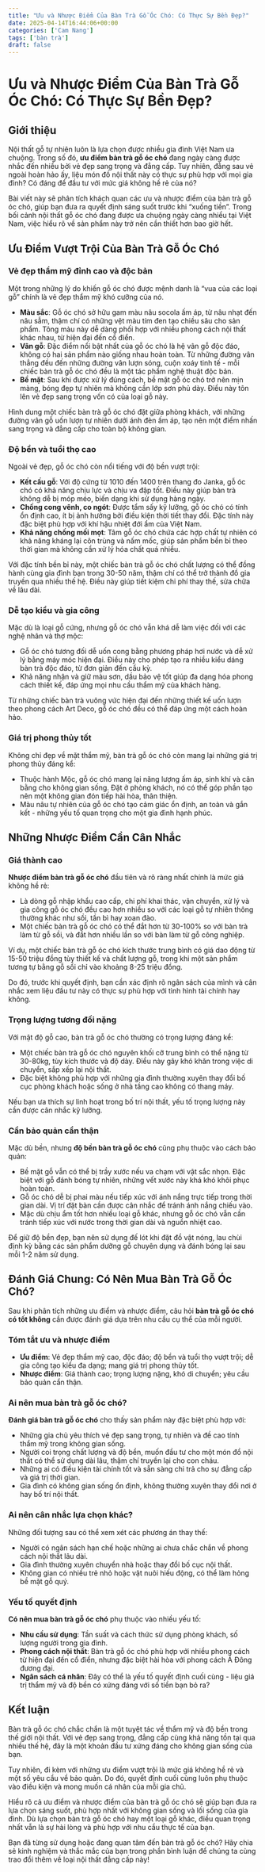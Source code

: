 ```yaml
---
title: "Ưu và Nhược Điểm Của Bàn Trà Gỗ Óc Chó: Có Thực Sự Bền Đẹp?"
date: 2025-04-14T16:44:06+00:00
categories: ['Cam Nang']
tags: ['bàn trà']
draft: false
---
```

# Ưu và Nhược Điểm Của Bàn Trà Gỗ Óc Chó: Có Thực Sự Bền Đẹp?

## Giới thiệu

Nội thất gỗ tự nhiên luôn là lựa chọn được nhiều gia đình Việt Nam ưa chuộng. Trong số đó, **ưu điểm bàn trà gỗ óc chó** đang ngày càng được nhắc đến nhiều bởi vẻ đẹp sang trọng và đẳng cấp. Tuy nhiên, đằng sau vẻ ngoài hoàn hảo ấy, liệu món đồ nội thất này có thực sự phù hợp với mọi gia đình? Có đáng để đầu tư với mức giá không hề rẻ của nó?

Bài viết này sẽ phân tích khách quan các ưu và nhược điểm của bàn trà gỗ óc chó, giúp bạn đưa ra quyết định sáng suốt trước khi “xuống tiền”. Trong bối cảnh nội thất gỗ óc chó đang được ưa chuộng ngày càng nhiều tại Việt Nam, việc hiểu rõ về sản phẩm này trở nên cần thiết hơn bao giờ hết.

## Ưu Điểm Vượt Trội Của Bàn Trà Gỗ Óc Chó

### Vẻ đẹp thẩm mỹ đỉnh cao và độc bản

Một trong những lý do khiến gỗ óc chó được mệnh danh là “vua của các loại gỗ” chính là vẻ đẹp thẩm mỹ khó cưỡng của nó.

* **Màu sắc**: Gỗ óc chó sở hữu gam màu nâu socola ấm áp, từ nâu nhạt đến nâu sẫm, thậm chí có những vệt màu tím đen tạo chiều sâu cho sản phẩm. Tông màu này dễ dàng phối hợp với nhiều phong cách nội thất khác nhau, từ hiện đại đến cổ điển.
* **Vân gỗ**: Đặc điểm nổi bật nhất của gỗ óc chó là hệ vân gỗ độc đáo, không có hai sản phẩm nào giống nhau hoàn toàn. Từ những đường vân thẳng đều đến những đường vân lượn sóng, cuộn xoáy tinh tế - mỗi chiếc bàn trà gỗ óc chó đều là một tác phẩm nghệ thuật độc bản.
* **Bề mặt**: Sau khi được xử lý đúng cách, bề mặt gỗ óc chó trở nên mịn màng, bóng đẹp tự nhiên mà không cần lớp sơn phủ dày. Điều này tôn lên vẻ đẹp sang trọng vốn có của loại gỗ này.

Hình dung một chiếc bàn trà gỗ óc chó đặt giữa phòng khách, với những đường vân gỗ uốn lượn tự nhiên dưới ánh đèn ấm áp, tạo nên một điểm nhấn sang trọng và đẳng cấp cho toàn bộ không gian.

### Độ bền và tuổi thọ cao

Ngoài vẻ đẹp, gỗ óc chó còn nổi tiếng với độ bền vượt trội:

* **Kết cấu gỗ**: Với độ cứng từ 1010 đến 1400 trên thang đo Janka, gỗ óc chó có khả năng chịu lực và chịu va đập tốt. Điều này giúp bàn trà không dễ bị móp méo, biến dạng khi sử dụng hàng ngày.
* **Chống cong vênh, co ngót**: Được tẩm sấy kỹ lưỡng, gỗ óc chó có tính ổn định cao, ít bị ảnh hưởng bởi điều kiện thời tiết thay đổi. Đặc tính này đặc biệt phù hợp với khí hậu nhiệt đới ẩm của Việt Nam.
* **Khả năng chống mối mọt**: Tâm gỗ óc chó chứa các hợp chất tự nhiên có khả năng kháng lại côn trùng và nấm mốc, giúp sản phẩm bền bỉ theo thời gian mà không cần xử lý hóa chất quá nhiều.

Với đặc tính bền bỉ này, một chiếc bàn trà gỗ óc chó chất lượng có thể đồng hành cùng gia đình bạn trong 30-50 năm, thậm chí có thể trở thành đồ gia truyền qua nhiều thế hệ. Điều này giúp tiết kiệm chi phí thay thế, sửa chữa về lâu dài.

### Dễ tạo kiểu và gia công

Mặc dù là loại gỗ cứng, nhưng gỗ óc chó vẫn khá dễ làm việc đối với các nghệ nhân và thợ mộc:

* Gỗ óc chó tương đối dễ uốn cong bằng phương pháp hơi nước và dễ xử lý bằng máy móc hiện đại. Điều này cho phép tạo ra nhiều kiểu dáng bàn trà độc đáo, từ đơn giản đến cầu kỳ.
* Khả năng nhận và giữ màu sơn, dầu bảo vệ tốt giúp đa dạng hóa phong cách thiết kế, đáp ứng mọi nhu cầu thẩm mỹ của khách hàng.

Từ những chiếc bàn trà vuông vức hiện đại đến những thiết kế uốn lượn theo phong cách Art Deco, gỗ óc chó đều có thể đáp ứng một cách hoàn hảo.

### Giá trị phong thủy tốt

Không chỉ đẹp về mặt thẩm mỹ, bàn trà gỗ óc chó còn mang lại những giá trị phong thủy đáng kể:

* Thuộc hành Mộc, gỗ óc chó mang lại năng lượng ấm áp, sinh khí và cân bằng cho không gian sống. Đặt ở phòng khách, nó có thể góp phần tạo nên một không gian đón tiếp hài hòa, thân thiện.
* Màu nâu tự nhiên của gỗ óc chó tạo cảm giác ổn định, an toàn và gắn kết - những yếu tố quan trọng cho một gia đình hạnh phúc.

## Những Nhược Điểm Cần Cân Nhắc

### Giá thành cao

**Nhược điểm bàn trà gỗ óc chó** đầu tiên và rõ ràng nhất chính là mức giá không hề rẻ:

* Là dòng gỗ nhập khẩu cao cấp, chi phí khai thác, vận chuyển, xử lý và gia công gỗ óc chó đều cao hơn nhiều so với các loại gỗ tự nhiên thông thường khác như sồi, tần bì hay xoan đào.
* Một chiếc bàn trà gỗ óc chó có thể đắt hơn từ 30-100% so với bàn trà làm từ gỗ sồi, và đắt hơn nhiều lần so với bàn làm từ gỗ công nghiệp.

Ví dụ, một chiếc bàn trà gỗ óc chó kích thước trung bình có giá dao động từ 15-50 triệu đồng tùy thiết kế và chất lượng gỗ, trong khi một sản phẩm tương tự bằng gỗ sồi chỉ vào khoảng 8-25 triệu đồng.

Do đó, trước khi quyết định, bạn cần xác định rõ ngân sách của mình và cân nhắc xem liệu đầu tư này có thực sự phù hợp với tình hình tài chính hay không.

### Trọng lượng tương đối nặng

Với mật độ gỗ cao, bàn trà gỗ óc chó thường có trọng lượng đáng kể:

* Một chiếc bàn trà gỗ óc chó nguyên khối cỡ trung bình có thể nặng từ 30-80kg, tùy kích thước và độ dày. Điều này gây khó khăn trong việc di chuyển, sắp xếp lại nội thất.
* Đặc biệt không phù hợp với những gia đình thường xuyên thay đổi bố cục phòng khách hoặc sống ở nhà tầng cao không có thang máy.

Nếu bạn ưa thích sự linh hoạt trong bố trí nội thất, yếu tố trọng lượng này cần được cân nhắc kỹ lưỡng.

### Cần bảo quản cẩn thận

Mặc dù bền, nhưng **độ bền bàn trà gỗ óc chó** cũng phụ thuộc vào cách bảo quản:

* Bề mặt gỗ vẫn có thể bị trầy xước nếu va chạm với vật sắc nhọn. Đặc biệt với gỗ đánh bóng tự nhiên, những vết xước này khá khó khôi phục hoàn toàn.
* Gỗ óc chó dễ bị phai màu nếu tiếp xúc với ánh nắng trực tiếp trong thời gian dài. Vị trí đặt bàn cần được cân nhắc để tránh ánh nắng chiếu vào.
* Mặc dù chịu ẩm tốt hơn nhiều loại gỗ khác, nhưng gỗ óc chó vẫn cần tránh tiếp xúc với nước trong thời gian dài và nguồn nhiệt cao.

Để giữ độ bền đẹp, bạn nên sử dụng đế lót khi đặt đồ vật nóng, lau chùi định kỳ bằng các sản phẩm dưỡng gỗ chuyên dụng và đánh bóng lại sau mỗi 1-2 năm sử dụng.

## Đánh Giá Chung: Có Nên Mua Bàn Trà Gỗ Óc Chó?

Sau khi phân tích những ưu điểm và nhược điểm, câu hỏi **bàn trà gỗ óc chó có tốt không** cần được đánh giá dựa trên nhu cầu cụ thể của mỗi người.

### Tóm tắt ưu và nhược điểm

* **Ưu điểm**: Vẻ đẹp thẩm mỹ cao, độc đáo; độ bền và tuổi thọ vượt trội; dễ gia công tạo kiểu đa dạng; mang giá trị phong thủy tốt.
* **Nhược điểm**: Giá thành cao; trọng lượng nặng, khó di chuyển; yêu cầu bảo quản cẩn thận.

### Ai nên mua bàn trà gỗ óc chó?

**Đánh giá bàn trà gỗ óc chó** cho thấy sản phẩm này đặc biệt phù hợp với:

* Những gia chủ yêu thích vẻ đẹp sang trọng, tự nhiên và đề cao tính thẩm mỹ trong không gian sống.
* Người coi trọng chất lượng và độ bền, muốn đầu tư cho một món đồ nội thất có thể sử dụng dài lâu, thậm chí truyền lại cho con cháu.
* Những ai có điều kiện tài chính tốt và sẵn sàng chi trả cho sự đẳng cấp và giá trị thời gian.
* Gia đình có không gian sống ổn định, không thường xuyên thay đổi nơi ở hay bố trí nội thất.

### Ai nên cân nhắc lựa chọn khác?

Những đối tượng sau có thể xem xét các phương án thay thế:

* Người có ngân sách hạn chế hoặc những ai chưa chắc chắn về phong cách nội thất lâu dài.
* Gia đình thường xuyên chuyển nhà hoặc thay đổi bố cục nội thất.
* Không gian có nhiều trẻ nhỏ hoặc vật nuôi hiếu động, có thể làm hỏng bề mặt gỗ quý.

### Yếu tố quyết định

**Có nên mua bàn trà gỗ óc chó** phụ thuộc vào nhiều yếu tố:

* **Nhu cầu sử dụng**: Tần suất và cách thức sử dụng phòng khách, số lượng người trong gia đình.
* **Phong cách nội thất**: Bàn trà gỗ óc chó phù hợp với nhiều phong cách từ hiện đại đến cổ điển, nhưng đặc biệt hài hòa với phong cách Á Đông đương đại.
* **Ngân sách cá nhân**: Đây có thể là yếu tố quyết định cuối cùng - liệu giá trị thẩm mỹ và độ bền có xứng đáng với số tiền bạn bỏ ra?

## Kết luận

Bàn trà gỗ óc chó chắc chắn là một tuyệt tác về thẩm mỹ và độ bền trong thế giới nội thất. Với vẻ đẹp sang trọng, đẳng cấp cùng khả năng tồn tại qua nhiều thế hệ, đây là một khoản đầu tư xứng đáng cho không gian sống của bạn.

Tuy nhiên, đi kèm với những ưu điểm vượt trội là mức giá không hề rẻ và một số yêu cầu về bảo quản. Do đó, quyết định cuối cùng luôn phụ thuộc vào điều kiện và mong muốn cá nhân của mỗi gia chủ.

Hiểu rõ cả ưu điểm và nhược điểm của bàn trà gỗ óc chó sẽ giúp bạn đưa ra lựa chọn sáng suốt, phù hợp nhất với không gian sống và lối sống của gia đình. Dù lựa chọn bàn trà gỗ óc chó hay một loại gỗ khác, điều quan trọng nhất vẫn là sự hài lòng và phù hợp với nhu cầu thực tế của bạn.

Bạn đã từng sử dụng hoặc đang quan tâm đến bàn trà gỗ óc chó? Hãy chia sẻ kinh nghiệm và thắc mắc của bạn trong phần bình luận để chúng ta cùng trao đổi thêm về loại nội thất đẳng cấp này!